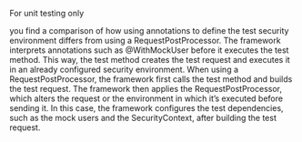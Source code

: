 For unit testing only

you find a comparison of how using annotations to define the test security environment 
differs from using a RequestPostProcessor. 
The framework interprets annotations such as @WithMockUser before it executes the test method. 
This way, the test method creates the test request and executes it in an already configured security environment. 
When using a RequestPostProcessor, the framework first calls the test method and builds the test request. 
The framework then applies the RequestPostProcessor, which alters the request or the environment in which it’s executed before sending it. In this case, the framework configures the test dependencies, 
such as the mock users and the SecurityContext, after building the test request.